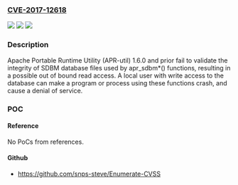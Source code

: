 ### [CVE-2017-12618](https://cve.mitre.org/cgi-bin/cvename.cgi?name=CVE-2017-12618)
![](https://img.shields.io/static/v1?label=Product&message=Apache%20Portable%20Runtime&color=blue)
![](https://img.shields.io/static/v1?label=Version&message=1.6.0%20and%20prior%20&color=brightgreen)
![](https://img.shields.io/static/v1?label=Vulnerability&message=n%2Fa&color=brightgreen)

### Description

Apache Portable Runtime Utility (APR-util) 1.6.0 and prior fail to validate the integrity of SDBM database files used by apr_sdbm*() functions, resulting in a possible out of bound read access. A local user with write access to the database can make a program or process using these functions crash, and cause a denial of service.

### POC

#### Reference
No PoCs from references.

#### Github
- https://github.com/snps-steve/Enumerate-CVSS

